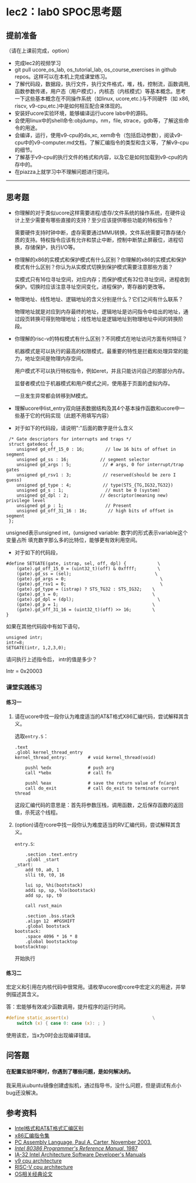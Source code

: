 # lec2：lab0 SPOC思考题

## **提前准备**
（请在上课前完成，option）

- 完成lec2的视频学习
- git pull ucore_os_lab, os_tutorial_lab, os_course_exercises  in github repos。这样可以在本机上完成课堂练习。
- 了解代码段，数据段，执行文件，执行文件格式，堆，栈，控制流，函数调用,函数参数传递，用户态（用户模式），内核态（内核模式）等基本概念。思考一下这些基本概念在不同操作系统（如linux, ucore,etc.)与不同硬件（如 x86, riscv, v9-cpu,etc.)中是如何相互配合来体现的。
- 安装好ucore实验环境，能够编译运行ucore labs中的源码。
- 会使用linux中的shell命令:objdump，nm，file, strace，gdb等，了解这些命令的用途。
- 会编译，运行，使用v9-cpu的dis,xc, xem命令（包括启动参数），阅读v9-cpu中的v9\-computer.md文档，了解汇编指令的类型和含义等，了解v9-cpu的细节。
- 了解基于v9-cpu的执行文件的格式和内容，以及它是如何加载到v9-cpu的内存中的。
- 在piazza上就学习中不理解问题进行提问。

---

## 思考题

- 你理解的对于类似ucore这样需要进程/虚存/文件系统的操作系统，在硬件设计上至少需要有哪些直接的支持？至少应该提供哪些功能的特权指令？

  需要硬件支持时钟中断，虚存需要通过MMU转换，文件系统需要可靠存储介质的支持。特权指令应该有允许和禁止中断，控制中断禁止屏蔽位，进程切换，存储保护，执行I/O等。

- 你理解的x86的实模式和保护模式有什么区别？你理解的x86的实模式和保护模式有什么区别？你认为从实模式切换到保护模式需要注意那些方面？

  实模式只有16位寻址空间，对应内存；而保护模式有32位寻址空间，进程收到保护。切换时应该注意寻址空间变化，进程保护，寄存器的更改等。

- 物理地址、线性地址、逻辑地址的含义分别是什么？它们之间有什么联系？

  物理地址就是对应到内存最终的地址，逻辑地址是访问指令中给出的地址，通过段页转换可得到物理地址；线性地址是逻辑地址到物理地址中间的转换阶段。

- 你理解的risc-v的特权模式有什么区别？不同模式在地址访问方面有何特征？

  机器模式是可以执行的最高的权限模式，最重要的特性是拦截和处理异常的能力，地址空间是物理内存空间。

  用户模式不可以执行特权指令，例如eret，并且只能访问自己的那部分内存。

  监督者模式位于机器模式和用户模式之间，使用基于页面的虚拟内存。

  一旦发生异常都会转移到M模式。

- 理解ucore中list_entry双向链表数据结构及其4个基本操作函数和ucore中一些基于它的代码实现（此题不用填写内容）

- 对于如下的代码段，请说明":"后面的数字是什么含义
```
 /* Gate descriptors for interrupts and traps */
 struct gatedesc {
    unsigned gd_off_15_0 : 16;        // low 16 bits of offset in segment
    unsigned gd_ss : 16;            // segment selector
    unsigned gd_args : 5;            // # args, 0 for interrupt/trap gates
    unsigned gd_rsv1 : 3;            // reserved(should be zero I guess)
    unsigned gd_type : 4;            // type(STS_{TG,IG32,TG32})
    unsigned gd_s : 1;                // must be 0 (system)
    unsigned gd_dpl : 2;            // descriptor(meaning new) privilege level
    unsigned gd_p : 1;                // Present
    unsigned gd_off_31_16 : 16;        // high bits of offset in segment
 };
```

unsigned表示unsigned int，(unsigned variable: 数字)的形式表示variable这个变量占所		填充数字那么多的比特位，能够更有效利用空间。

- 对于如下的代码段，

```
#define SETGATE(gate, istrap, sel, off, dpl) {            \
    (gate).gd_off_15_0 = (uint32_t)(off) & 0xffff;        \
    (gate).gd_ss = (sel);                                \
    (gate).gd_args = 0;                                    \
    (gate).gd_rsv1 = 0;                                    \
    (gate).gd_type = (istrap) ? STS_TG32 : STS_IG32;    \
    (gate).gd_s = 0;                                    \
    (gate).gd_dpl = (dpl);                                \
    (gate).gd_p = 1;                                    \
    (gate).gd_off_31_16 = (uint32_t)(off) >> 16;        \
}
```
如果在其他代码段中有如下语句，
```
unsigned intr;
intr=8;
SETGATE(intr, 1,2,3,0);
```
请问执行上述指令后， intr的值是多少？

Intr = 0x20003

### 课堂实践练习

#### 练习一

1. 请在ucore中找一段你认为难度适当的AT&T格式X86汇编代码，尝试解释其含义。

   选取`entry.S`：

   ```assembly
   .text
   .globl kernel_thread_entry
   kernel_thread_entry:        # void kernel_thread(void)
   
       pushl %edx              # push arg
       call *%ebx              # call fn
   
       pushl %eax              # save the return value of fn(arg)
       call do_exit            # call do_exit to terminate current thread
   ```

   这段汇编代码的意思是：首先将参数压栈，调用函数，之后保存函数的返回值，杀死这个线程。

2. (option)请在rcore中找一段你认为难度适当的RV汇编代码，尝试解释其含义。

   `entry.S`:

   ```assembly
       .section .text.entry
       .globl _start
   _start:
       add t0, a0, 1
       slli t0, t0, 16
       
       lui sp, %hi(bootstack)
       addi sp, sp, %lo(bootstack)
       add sp, sp, t0
   
       call rust_main
   
       .section .bss.stack
       .align 12  #PGSHIFT
       .global bootstack
   bootstack:
       .space 4096 * 16 * 8
       .global bootstacktop
   bootstacktop:
   ```

   开始执行

#### 练习二

宏定义和引用在内核代码中很常用。请枚举ucore或rcore中宏定义的用途，并举例描述其含义。

答：宏能够有效减少函数调用，提升程序的运行时间。

```c
#define static_assert(x)                                \
    switch (x) { case 0: case (x): ; }
```

使用该宏，当x为0时会出现编译错误。


## 问答题

#### 在配置实验环境时，你遇到了哪些问题，是如何解决的。

我采用从ubuntu镜像创建虚拟机，通过指导书，没什么问题，但是调试有点小bug还没解决。

## 参考资料
 - [Intel格式和AT&T格式汇编区别](http://www.cnblogs.com/hdk1993/p/4820353.html)
 - [x86汇编指令集  ](http://hiyyp1234.blog.163.com/blog/static/67786373200981811422948/)
 - [PC Assembly Language, Paul A. Carter, November 2003.](https://pdos.csail.mit.edu/6.828/2016/readings/pcasm-book.pdf)
 - [*Intel 80386 Programmer's Reference Manual*, 1987](https://pdos.csail.mit.edu/6.828/2016/readings/i386/toc.htm)
 - [IA-32 Intel Architecture Software Developer's Manuals](http://www.intel.com/content/www/us/en/processors/architectures-software-developer-manuals.html)
 - [v9 cpu architecture](https://github.com/chyyuu/os_tutorial_lab/blob/master/v9_computer/docs/v9_computer.md)
 - [RISC-V cpu architecture](http://www.riscvbook.com/chinese/)
 - [OS相关经典论文](https://github.com/chyyuu/aos_course_info/blob/master/readinglist.md)
